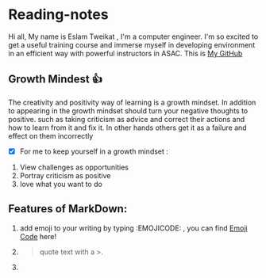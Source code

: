 # Reading-notes
Hi all, My name is Eslam Tweikat , I'm a computer engineer. I'm so excited to get a useful training course and immerse myself in developing environment in an efficient way with powerful instructors in ASAC. This is [My GitHub ]( https://eslamakram.github.io/eslamakram/ ) 

## Growth Mindest :+1:
The creativity and positivity way of learning is a growth mindset. In addition to appearing in the growth mindset should turn your negative thoughts to positive.
such as taking criticism as advice and correct their actions and how to learn from it and fix it. In other hands others get it as a failure and effect on them incorrectly

- [x] For me to keep yourself in a growth mindset :
1. View challenges as opportunities
2. Portray criticism as positive
3. love what you want to do 

## Features of MarkDown:
1. add emoji to your writing by typing :EMOJICODE: , you can find [Emoji Code](https://github.com/ikatyang/emoji-cheat-sheet) here!
2. > quote text with a >.
3. 


